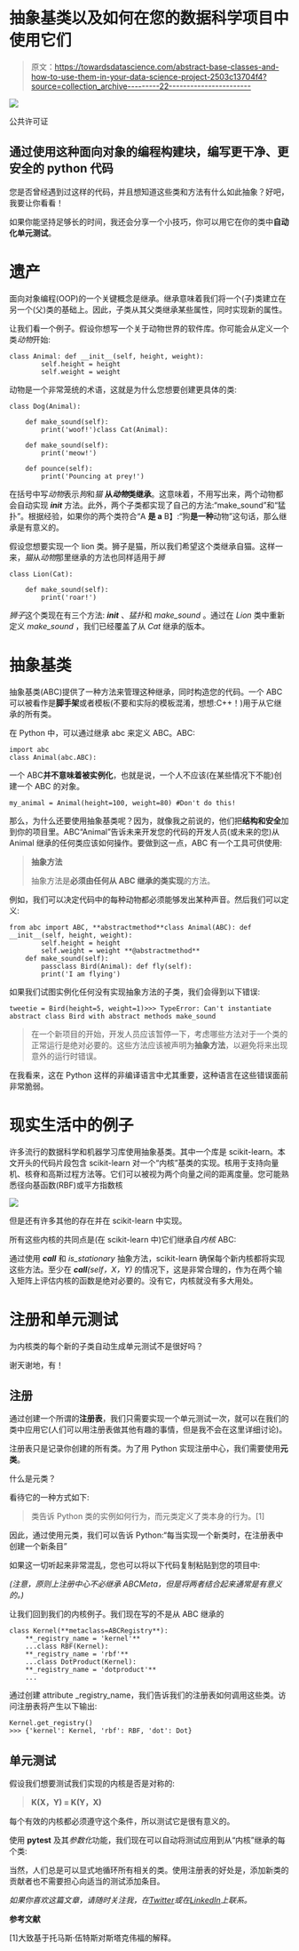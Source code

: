 # 抽象基类以及如何在您的数据科学项目中使用它们

> 原文：<https://towardsdatascience.com/abstract-base-classes-and-how-to-use-them-in-your-data-science-project-2503c13704f4?source=collection_archive---------22----------------------->

![](img/256e8a2fa57a492b164bc63b5520a164.png)

公共许可证

## 通过使用这种面向对象的编程构建块，编写更干净、更安全的 python 代码

您是否曾经遇到过这样的代码，并且想知道这些类和方法有什么如此抽象？好吧，我要让你看看！

如果你能坚持足够长的时间，我还会分享一个小技巧，你可以用它在你的类中**自动化单元测试**。

# 遗产

面向对象编程(OOP)的一个关键概念是继承。继承意味着我们将一个(子)类建立在另一个(父)类的基础上。因此，子类从其父类继承某些属性，同时实现新的属性。

让我们看一个例子。假设你想写一个关于动物世界的软件库。你可能会从定义一个类*动物*开始:

```
class Animal: def __init__(self, height, weight):
        self.height = height
        self.weight = weight
```

动物是一个非常笼统的术语，这就是为什么您想要创建更具体的类:

```
class Dog(Animal):

    def make_sound(self):
        print('woof!')class Cat(Animal):

    def make_sound(self):
        print('meow!')

    def pounce(self):
        print('Pouncing at prey!')
```

在括号中写*动物*表示*狗*和*猫* **从*动物*类继承**。这意味着，不用写出来，两个动物都会自动实现 *__init__* 方法。此外，两个子类都实现了自己的方法:“make_sound”和“猛扑”。根据经验，如果你的两个类符合“A **是 a** B】:“狗**是一种**动物”这句话，那么继承是有意义的。

假设您想要实现一个 lion 类。狮子是猫，所以我们希望这个类继承自猫。这样一来，*猫*从*动物*那里继承的方法也同样适用于*狮*

```
class Lion(Cat):

    def make_sound(self):
        print('roar!')
```

*狮子*这个类现在有三个方法: *__init__* 、*猛扑*和 *make_sound* 。通过在 *Lion* 类中重新定义 *make_sound* ，我们已经覆盖了从 *Cat* 继承的版本。

# 抽象基类

抽象基类(ABC)提供了一种方法来管理这种继承，同时构造您的代码。一个 ABC 可以被看作是**脚手架**或者模板(不要和实际的模板混淆，想想:C++！)用于从它继承的所有类。

在 Python 中，可以通过继承 abc 来定义 ABC。ABC:

```
import abc 
class Animal(abc.ABC):
```

一个 ABC**并不意味着被实例化**，也就是说，一个人不应该(在某些情况下不能)创建一个 ABC 的对象。

```
my_animal = Animal(height=100, weight=80) #Don't do this!
```

那么，为什么还要使用抽象基类呢？因为，就像我之前说的，他们把**结构和安全**加到你的项目里。ABC“Animal”告诉未来开发您的代码的开发人员(或未来的您)从 Animal 继承的任何类应该如何操作。要做到这一点，ABC 有一个工具可供使用:

> **抽象方法**
> 
> 抽象方法是**必须由任何从 ABC 继承的类实现**的方法。

例如，我们可以决定代码中的每种动物都必须能够发出某种声音。然后我们可以定义:

```
from abc import ABC, **abstractmethod**class Animal(ABC): def __init__(self, height, weight):
        self.height = height
        self.weight = weight **@abstractmethod**
    def make_sound(self):
        passclass Bird(Animal): def fly(self):
        print('I am flying')
```

如果我们试图实例化任何没有实现抽象方法的子类，我们会得到以下错误:

```
tweetie = Bird(height=5, weight=1)>>> TypeError: Can't instantiate abstract class Bird with abstract methods make_sound
```

> 在一个新项目的开始，开发人员应该暂停一下，考虑哪些方法对于一个类的正常运行是绝对必要的。这些方法应该被声明为**抽象方法**，以避免将来出现意外的运行时错误。

在我看来，这在 Python 这样的非编译语言中尤其重要，这种语言在这些错误面前非常脆弱。

# **现实生活中的例子**

许多流行的数据科学和机器学习库使用抽象基类。其中一个库是 scikit-learn。本文开头的代码片段包含 scikit-learn 对一个“内核”基类的实现。核用于支持向量机、核脊和高斯过程方法等。它们可以被视为两个向量之间的距离度量。您可能熟悉径向基函数(RBF)或平方指数核

![](img/40b3f94ac60dff88ebd88bc4d90ba677.png)

但是还有许多其他的存在并在 scikit-learn 中实现。

所有这些内核的共同点是(在 scikit-learn 中)它们继承自*内核* ABC:

通过使用 *__call__* 和 *is_stationary* 抽象方法，scikit-learn 确保每个新内核都将实现这些方法。至少在 *__call__(self，X，Y)* 的情况下，这是非常合理的，作为在两个输入矩阵上评估内核的函数是绝对必要的。没有它，内核就没有多大用处。

# 注册和单元测试

为内核类的每个新的子类自动生成单元测试不是很好吗？

谢天谢地，有！

## 注册

通过创建一个所谓的**注册表**，我们只需要实现一个单元测试一次，就可以在我们的类中应用它(人们可以用注册表做其他有趣的事情，但是我不会在这里详细讨论)。

注册表只是记录你创建的所有类。为了用 Python 实现注册中心，我们需要使用**元类**。

什么是元类？

看待它的一种方式如下:

> 类告诉 Python 类的实例如何行为，而元类定义了类本身的行为。[1]

因此，通过使用元类，我们可以告诉 Python:“每当实现一个新类时，在注册表中创建一个新条目”

如果这一切听起来非常混乱，您也可以将以下代码复制粘贴到您的项目中:

*(注意，原则上注册中心不必继承 ABCMeta，但是将两者结合起来通常是有意义的。)*

让我们回到我们的内核例子。我们现在写的不是从 ABC 继承的

```
class Kernel(**metaclass=ABCRegistry**):   
    **_registry_name = 'kernel'**
    ...class RBF(Kernel):
    **_registry_name = 'rbf'**
    ...class DotProduct(Kernel):
    **_registry_name = 'dotproduct'**
    ...
```

通过创建 attribute _registry_name，我们告诉我们的注册表如何调用这些类。访问注册表将产生以下输出:

```
Kernel.get_registry()
>>> {'kernel': Kernel, 'rbf': RBF, 'dot': Dot}
```

## 单元测试

假设我们想要测试我们实现的内核是否是对称的:

> **K(X，Y) = K(Y，X)**

每个有效的内核都必须遵守这个条件，所以测试它是很有意义的。

使用 **pytest** 及其*参数化*功能，我们现在可以自动将测试应用到从“内核”继承的每个类:

当然，人们总是可以显式地循环所有相关的类。使用注册表的好处是，添加新类的贡献者也不需要担心向适当的测试添加条目。

*如果你喜欢这篇文章，请随时关注我，在*[*Twitter*](https://twitter.com/semodi92)*或在*[*LinkedIn*](https://www.linkedin.com/in/sebastianmdick/)*上联系。*

**参考文献**

[1]大致基于托马斯·伍特斯对斯塔克伟福的解释。
